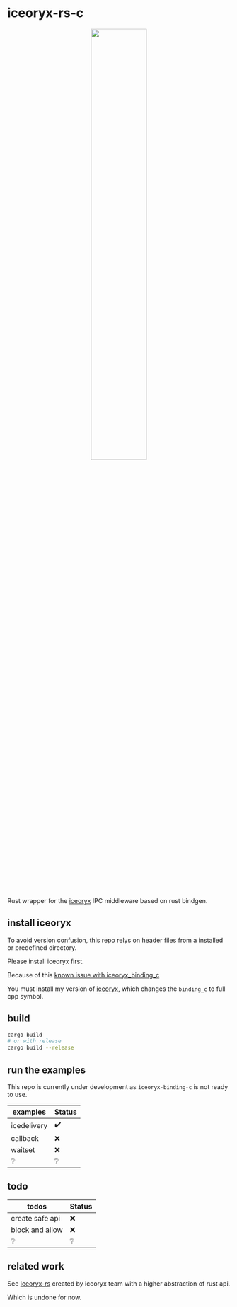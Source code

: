 # iceoryx-rs-c

<p align="center">
<img src="https://user-images.githubusercontent.com/8661268/114321508-64a6b000-9b1b-11eb-95ef-b84c91387cff.png" width="50%">
</p>

Rust wrapper for the [iceoryx](https://github.com/eclipse-iceoryx/iceoryx) IPC middleware based on rust bindgen.

## install iceoryx

To avoid version confusion, this repo relys on header files from a installed or predefined directory.

Please install iceoryx first.

Because of this [known issue with iceoryx_binding_c](https://github.com/eclipse-iceoryx/iceoryx/issues/879)

You must install my version of [iceoryx](https://github.com/ZhenshengLee/iceoryx/tree/release_1.0), which changes the `binding_c` to full cpp symbol.

## build

```sh
cargo build
# or with release
cargo build --release
```

## run the examples

This repo is currently under development as `iceoryx-binding-c` is not ready to use.

| examples              | Status                             |
|-----------------------|------------------------------------|
| icedelivery           | :heavy_check_mark:                 |
| callback              | :x:                                |
| waitset               | :x:                                |
| :grey_question:       | :grey_question:                    |

## todo

| todos                 | Status                             |
|-----------------------|------------------------------------|
| create safe api       | :x:                                |
| block and allow       | :x:                                |
| :grey_question:       | :grey_question:                    |

## related work

See [iceoryx-rs](https://github.com/elBoberido/iceoryx-rs) created by iceoryx team with a higher abstraction of rust api.

Which is undone for now.
